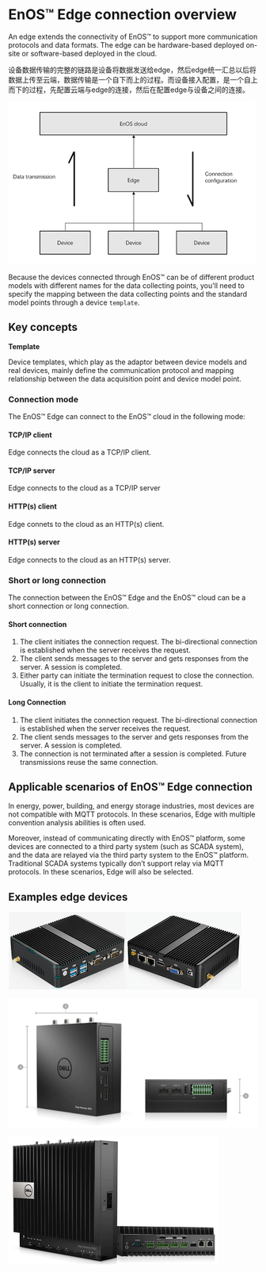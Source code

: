 # EnOS™ Edge connection overview

An edge extends the connectivity of EnOS™ to support more communication protocols and data formats. The edge can be hardware-based deployed on-site or software-based deployed in the cloud.

设备数据传输的完整的链路是设备将数据发送给edge，然后edge统一汇总以后将数据上传至云端，数据传输是一个自下而上的过程。而设备接入配置，是一个自上而下的过程，先配置云端与edge的连接，然后在配置edge与设备之间的连接。

![Edge connection](media/edge_connection_configuration.png)

Because the devices connected through EnOS™ can be of different product models with different names for the data collecting points, you'll need to specify the mapping between the data collecting points and the standard model points through a device `template`.

## Key concepts

**Template**

Device templates, which play as the adaptor between device models and real devices, mainly define the communication protocol and mapping relationship between the data acquisition point and device model point.

### Connection mode

The EnOS™ Edge can connect to the EnOS™ cloud in the following mode:

#### TCP/IP client
Edge connects the cloud as a TCP/IP client.

#### TCP/IP server
Edge connects to the cloud as a TCP/IP server

#### HTTP(s) client
Edge connets to the cloud as an HTTP(s) client.

#### HTTP(s) server
Edge connects to the cloud as an HTTP(s) server.

### Short or long connection

The connection between the EnOS™ Edge and the EnOS™ cloud can be a short connection or long connection.

#### Short connection

1. The client initiates the connection request. The bi-directional connection is established when the server receives the request.
2. The client sends messages to the server and gets responses from the server. A session is completed.
3. Either party can initiate the termination request to close the connection. Usually, it is the client to initiate the termination request.

#### Long Connection

1. The client initiates the connection request. The bi-directional connection is established when the server receives the request.
2. The client sends messages to the server and gets responses from the server. A session is completed.
3. The connection is not terminated after a session is completed. Future transmissions reuse the same connection.

## Applicable scenarios of EnOS™ Edge connection

In energy, power, building, and energy storage industries, most devices are not
compatible with MQTT protocols. In these scenarios, Edge with multiple
convention analysis abilities is often used.

Moreover, instead of communicating directly with EnOS™ platform, some devices are connected to a third party system (such as SCADA system), and the data are relayed via the third party system to the EnOS™ platform. Traditional SCADA systems typically don’t support relay via MQTT protocols. In these scenarios, Edge will also be selected.

## Examples edge devices

![](media/Basic_concepts_local_edge1.png)

![](media/Basic_concepts_local_edge2.png)

![](media/Basic_concepts_local_edge3.png)
